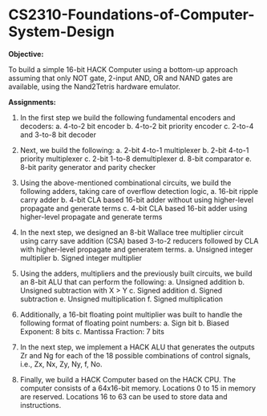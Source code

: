 # CS2310-Foundations-of-Computer-System-Design

__Objective:__

To build a simple 16-bit HACK Computer using a bottom-up approach assuming that only NOT
gate, 2-input AND, OR and NAND gates are available, using the Nand2Tetris hardware emulator.

__Assignments:__
1. In the first step we build the following fundamental encoders and decoders:
a. 4-to-2 bit encoder
b. 4-to-2 bit priority encoder
c. 2-to-4 and 3-to-8 bit decoder
2. Next, we build the following:
a. 2-bit 4-to-1 multiplexer
b. 2-bit 4-to-1 priority multiplexer
c. 2-bit 1-to-8 demultiplexer
d. 8-bit comparator
e. 8-bit parity generator and parity checker
3. Using the above-mentioned combinational circuits, we build the following adders, taking
care of overflow detection logic,
a. 16-bit ripple carry adder
b. 4-bit CLA based 16-bit adder without using higher-level propagate and generate
terms
c. 4-bit CLA based 16-bit adder using higher-level propagate and generate terms
4. In the next step, we designed an 8-bit Wallace tree multiplier circuit using carry save
addition (CSA) based 3-to-2 reducers followed by CLA with higher-level propagate and
generatem terms.
a. Unsigned integer multiplier
b. Signed integer multiplier
5. Using the adders, multipliers and the previously built circuits, we build an 8-bit ALU that
can perform the following:
a. Unsigned addition
b. Unsigned subtraction with X > Y
c. Signed addition
d. Signed subtraction
e. Unsigned multiplication
f. Signed multiplication
6. Additionally, a 16-bit floating point multiplier was built to handle the following format of
floating point numbers:
a. Sign bit
b. Biased Exponent: 8 bits
c. Mantissa Fraction: 7 bits

7. In the next step, we implement a HACK ALU that generates the outputs Zr and Ng for
each of the 18 possible combinations of control signals, i.e., Zx, Nx, Zy, Ny, f, No.
8. Finally, we build a HACK Computer based on the HACK CPU. The computer consists of a
64x16-bit memory. Locations 0 to 15 in memory are reserved. Locations 16 to 63 can be
used to store data and instructions.
